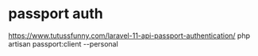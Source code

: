 # passport auth

https://www.tutussfunny.com/laravel-11-api-passport-authentication/
php artisan passport:client --personal
